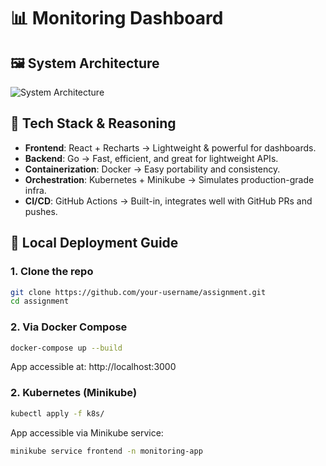 # 📊 Monitoring Dashboard

## 🖼 System Architecture

![System Architecture](diagrams/architecture-diagram.png)

## 🧰 Tech Stack & Reasoning

- **Frontend**: React + Recharts → Lightweight & powerful for dashboards.
- **Backend**: Go → Fast, efficient, and great for lightweight APIs.
- **Containerization**: Docker → Easy portability and consistency.
- **Orchestration**: Kubernetes + Minikube → Simulates production-grade infra.
- **CI/CD**: GitHub Actions → Built-in, integrates well with GitHub PRs and pushes.

## 🚀 Local Deployment Guide

### 1. Clone the repo

```bash
git clone https://github.com/your-username/assignment.git
cd assignment
```

### 2. Via Docker Compose
```bash
docker-compose up --build
```
App accessible at: http://localhost:3000

### 2. Kubernetes (Minikube)
```bash
kubectl apply -f k8s/
```
App accessible via Minikube service:

```bash
minikube service frontend -n monitoring-app
```



